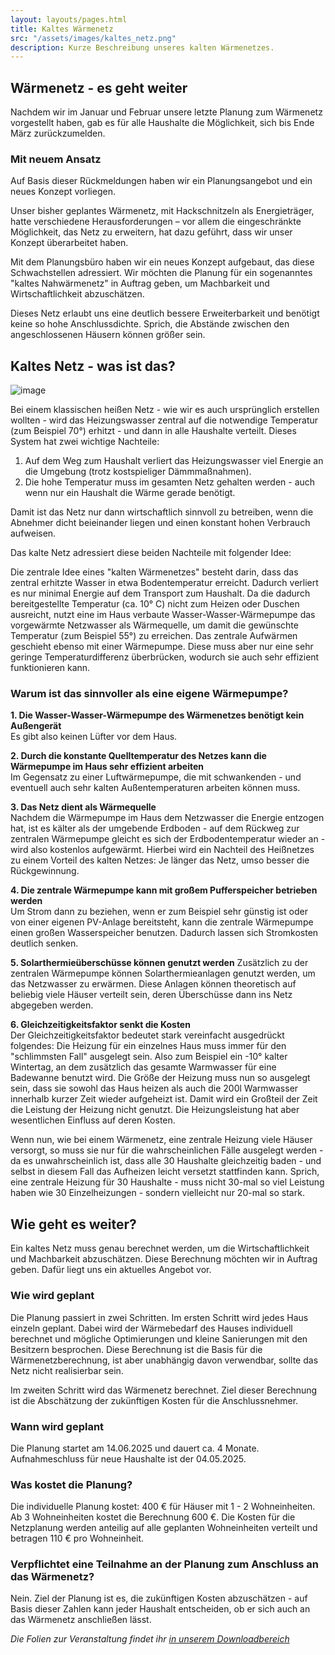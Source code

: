 ```yaml
---
layout: layouts/pages.html
title: Kaltes Wärmenetz
src: "/assets/images/kaltes_netz.png"
description: Kurze Beschreibung unseres kalten Wärmenetzes.
---
```


## Wärmenetz - es geht weiter

Nachdem wir im Januar und Februar unsere letzte Planung zum Wärmenetz vorgestellt haben, gab es für alle Haushalte die Möglichkeit, sich bis Ende März zurückzumelden.

### Mit neuem Ansatz

Auf Basis dieser Rückmeldungen haben wir ein Planungsangebot und ein neues Konzept vorliegen.

Unser bisher geplantes Wärmenetz, mit Hackschnitzeln als Energieträger, hatte verschiedene Herausforderungen – vor allem die eingeschränkte Möglichkeit, das Netz zu erweitern, hat dazu geführt, dass wir unser Konzept überarbeitet haben.

Mit dem Planungsbüro haben wir ein neues Konzept aufgebaut, das diese Schwachstellen adressiert. Wir möchten die Planung für ein sogenanntes "kaltes Nahwärmenetz" in Auftrag geben, um Machbarkeit und Wirtschaftlichkeit abzuschätzen.

Dieses Netz erlaubt uns eine deutlich bessere Erweiterbarkeit und benötigt keine so hohe Anschlussdichte. Sprich, die Abstände zwischen den angeschlossenen Häusern können größer sein.

## Kaltes Netz - was ist das?

![image](/assets/images/heating_network.png)

Bei einem klassischen heißen Netz - wie wir es auch ursprünglich erstellen wollten - wird das Heizungswasser zentral auf die notwendige Temperatur (zum Beispiel 70°) erhitzt - und dann in alle Haushalte verteilt. 
Dieses System hat zwei wichtige Nachteile: 
1. Auf dem Weg zum Haushalt verliert das Heizungswasser viel Energie an die Umgebung (trotz kostspieliger Dämmmaßnahmen).
2. Die hohe Temperatur muss im gesamten Netz gehalten werden - auch wenn nur ein Haushalt die Wärme gerade benötigt. 

Damit ist das Netz nur dann wirtschaftlich sinnvoll zu betreiben, wenn die Abnehmer dicht beieinander liegen und einen konstant hohen Verbrauch aufweisen. 

Das kalte Netz adressiert diese beiden Nachteile mit folgender Idee:

Die zentrale Idee eines "kalten Wärmenetzes" besteht darin, dass das zentral erhitzte Wasser in etwa Bodentemperatur erreicht. Dadurch verliert es nur minimal Energie auf dem Transport zum Haushalt. 
Da die dadurch bereitgestellte Temperatur (ca. 10° C) nicht zum Heizen oder Duschen ausreicht, nutzt eine im Haus verbaute Wasser-Wasser-Wärmepumpe das vorgewärmte Netzwasser als Wärmequelle, um damit die gewünschte Temperatur (zum Beispiel 55°) zu erreichen. 
Das zentrale Aufwärmen geschieht ebenso mit einer Wärmepumpe. Diese muss aber nur eine sehr geringe Temperaturdifferenz überbrücken, wodurch sie auch sehr effizient funktionieren kann. 

### Warum ist das sinnvoller als eine eigene Wärmepumpe?

**1. Die Wasser-Wasser-Wärmepumpe des Wärmenetzes benötigt kein Außengerät**  
Es gibt also keinen Lüfter vor dem Haus.

**2. Durch die konstante Quelltemperatur des Netzes kann die Wärmepumpe im Haus sehr effizient arbeiten**  
Im Gegensatz zu einer Luftwärmepumpe, die mit schwankenden - und eventuell auch sehr kalten Außentemperaturen arbeiten können muss.

**3. Das Netz dient als Wärmequelle**  
Nachdem die Wärmepumpe im Haus dem Netzwasser die Energie entzogen hat, ist es kälter als der umgebende Erdboden - auf dem Rückweg zur zentralen Wärmepumpe gleicht es sich der Erdbodentemperatur wieder an - wird also kostenlos aufgewärmt. 
Hierbei wird ein Nachteil des Heißnetzes zu einem Vorteil des kalten Netzes: Je länger das Netz, umso besser die Rückgewinnung.

**4. Die zentrale Wärmepumpe kann mit großem Pufferspeicher betrieben werden**  
Um Strom dann zu beziehen, wenn er zum Beispiel sehr günstig ist oder von einer eigenen PV-Anlage bereitsteht, kann die zentrale Wärmepumpe einen großen Wasserspeicher benutzen. Dadurch lassen sich Stromkosten deutlich senken. 

**5. Solarthermieüberschüsse können genutzt werden**
Zusätzlich zu der zentralen Wärmepumpe können Solarthermieanlagen genutzt werden, um das Netzwasser zu erwärmen. Diese Anlagen können theoretisch auf beliebig viele Häuser verteilt sein, deren Überschüsse dann ins Netz abgegeben werden. 

**6. Gleichzeitigkeitsfaktor senkt die Kosten**  
Der Gleichzeitigkeitsfaktor bedeutet stark vereinfacht ausgedrückt folgendes: 
Die Heizung für ein einzelnes Haus muss immer für den "schlimmsten Fall" ausgelegt sein. Also zum Beispiel ein -10° kalter Wintertag, an dem zusätzlich das gesamte Warmwasser für eine Badewanne benutzt wird. Die Größe der Heizung muss nun so ausgelegt sein, dass sie sowohl das Haus heizen als auch die 200l Warmwasser innerhalb kurzer Zeit wieder aufgeheizt ist. Damit wird ein Großteil der Zeit die Leistung der Heizung nicht genutzt. Die Heizungsleistung hat aber wesentlichen Einfluss auf deren Kosten. 

Wenn nun, wie bei einem Wärmenetz, eine zentrale Heizung viele Häuser versorgt, so muss sie nur für die wahrscheinlichen Fälle ausgelegt werden - da es unwahrscheinlich ist, dass alle 30 Haushalte gleichzeitig baden - und selbst in diesem Fall das Aufheizen leicht versetzt stattfinden kann. 
Sprich, eine zentrale Heizung für 30 Haushalte - muss nicht 30-mal so viel Leistung haben wie 30 Einzelheizungen - sondern vielleicht nur 20-mal so stark. 

## Wie geht es weiter? 

Ein kaltes Netz muss genau berechnet werden, um die Wirtschaftlichkeit und Machbarkeit abzuschätzen. Diese Berechnung möchten wir in Auftrag geben. 
Dafür liegt uns ein aktuelles Angebot vor.

### Wie wird geplant
Die Planung passiert in zwei Schritten. 
Im ersten Schritt wird jedes Haus einzeln geplant. Dabei wird der Wärmebedarf des Hauses individuell berechnet und mögliche Optimierungen und kleine Sanierungen mit den Besitzern besprochen.
Diese Berechnung ist die Basis für die Wärmenetzberechnung, ist aber unabhängig davon verwendbar, sollte das Netz nicht realisierbar sein. 

Im zweiten Schritt wird das Wärmenetz berechnet. Ziel dieser Berechnung ist die Abschätzung der zukünftigen Kosten für die Anschlussnehmer. 

### Wann wird geplant
Die Planung startet am 14.06.2025 und dauert ca. 4 Monate. Aufnahmeschluss für neue Haushalte ist der 04.05.2025.

### Was kostet die Planung?
Die individuelle Planung kostet: 400 € für Häuser mit 1 - 2 Wohneinheiten. Ab 3 Wohneinheiten kostet die Berechnung 600 €.
Die Kosten für die Netzplanung werden anteilig auf alle geplanten Wohneinheiten verteilt und betragen 110 € pro Wohneinheit. 

### Verpflichtet eine Teilnahme an der Planung zum Anschluss an das Wärmenetz?
Nein. Ziel der Planung ist es, die zukünftigen Kosten abzuschätzen - auf Basis dieser Zahlen kann jeder Haushalt entscheiden, ob er sich auch an das Wärmenetz anschließen lässt.

*Die Folien zur Veranstaltung findet ihr [in unserem Downloadbereich](/assets/downloads/Unterdorf_April_25.pdf)*